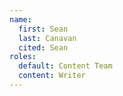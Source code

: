 ```yaml
---
name:
  first: Sean
  last: Canavan
  cited: Sean
roles:
  default: Content Team
  content: Writer
---
```

